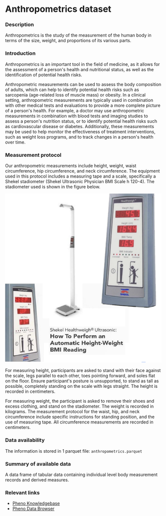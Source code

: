 # Anthropometrics dataset 

### Description

Anthropometrics is the study of the measurement of the human body in terms of the size, weight, and proportions of its various parts.

### Introduction

Anthropometrics is an important tool in the field of medicine, as it allows for the assessment of a person's health and nutritional status, as well as the identification of potential health risks.

Anthropometric measurements can be used to assess the body composition of adults, which can help to identify potential health risks such as sarcopenia (age-related loss of muscle mass) or obesity. In a clinical setting, anthropometric measurements are typically used in combination with other medical tests and evaluations to provide a more complete picture of a person's health. For example, a doctor may use anthropometric measurements in combination with blood tests and imaging studies to assess a person's nutrition status, or to identify potential health risks such as cardiovascular disease or diabetes. Additionally, these measurements may be used to help monitor the effectiveness of treatment interventions, such as weight loss programs, and to track changes in a person's health over time.

### Measurement protocol 
<!-- long measurment protocol for the data browser -->
Our anthropometric measurements include height, weight, waist circumference, hip circumference, and neck circumference. The equipment used in this protocol includes a measuring tape and a scale, specifically a Shekel stadiometer (Shekel Ultrasonic Physician BMI Scale h 120-4). The stadiometer used is shown in the figure below. 

![image alt](anthro_intro.png)

For measuring height, participants are asked to stand with their face against the scale, legs parallel to each other, toes pointing forward, and soles flat on the floor. Ensure participant's posture is unsupported, to stand as tall as possible, completely standing on the scale with legs straight. The height is recorded in centimeters. 

For measuring weight, the participant is asked to remove their shoes and excess clothing, and stand on the stadiometer. The weight is recorded in kilograms. The measurement protocol for the waist, hip, and neck circumference include specific instructions for standing position, and the use of measuring tape. All circumference measurements are recorded in centimeters.

### Data availability 
<!-- for the example notebooks -->
The information is stored in 1 parquet file: `anthropometrics.parquet`

### Summary of available data 
<!-- for the data browser -->
A data frame of tabular data containing individual level body measurement records and derived measures.

### Relevant links

* [Pheno Knowledgebase](https://knowledgebase.pheno.ai/datasets/002-anthropometrics.html)
* [Pheno Data Browser](https://pheno-demo-app.vercel.app/folder/2)
